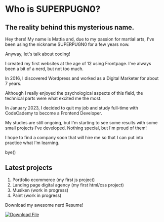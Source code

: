 # Who is SUPERPUGN0?

## The reality behind this mysterious name.

Hey there! My name is Mattia and, due to my passion for martial arts, I've been using the nickname SUPERPUGN0 for a few years now.

Anyway, let's talk about coding!

I created my first websites at the age of 12 using Frontpage. I've always been a bit of a nerd, but not too much.

In 2016, I discovered Wordpress and worked as a Digital Marketer for about 7 years.

Although I really enjoyed the psychological aspects of this field, the technical parts were what excited me the most.

In January 2023, I decided to quit my job and study full-time with CodeCademy to become a Frontend Developer.

My studies are still ongoing, but I'm starting to see some results with some small projects I've developed. Nothing special, but I'm proud of them!

I hope to find a company soon that will hire me so that I can put into practice what I'm learning.

bye()

## Latest projects

1. Portfolio ecommerce (my first js project)
2. Landing page digital agency (my first html/css project)
3. Musiken (work in progress)
4. Paint (work in progress)

Download my awesome nerd Resume!

[![Download File](https://github.io/superpugn0/mattia-ruberto-cv.png)](https://github.io/superpugn0/mattia-ruberto-cv.pdf)
